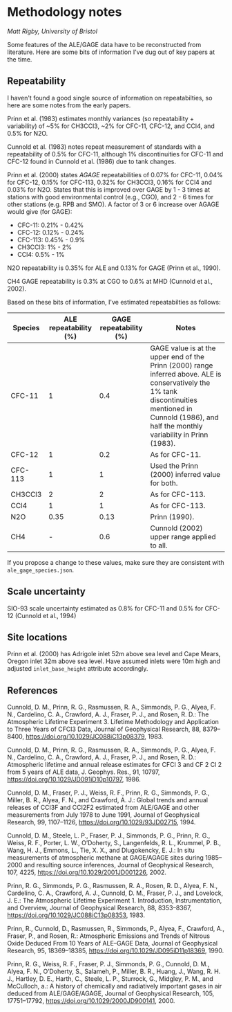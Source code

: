 # Methodology notes
*Matt Rigby, University of Bristol*

Some features of the ALE/GAGE data have to be reconstructed from literature. Here are some bits of information I've dug out of key papers at the time.

## Repeatability
I haven't found a good single source of information on repeatabilties, so here are some notes from the early papers.

Prinn et al. (1983) estimates monthly variances (so repeatability + variability) of ~5% for CH3CCl3, ~2% for CFC-11, CFC-12, and CCl4, and 0.5% for N2O.

Cunnold et al. (1983) notes repeat measurement of standards with a repeatability of 0.5% for CFC-11, although 1% discontinuities for CFC-11 and CFC-12 found in Cunnold et al. (1986) due to tank changes.

Prinn et al. (2000) states *AGAGE* repeatabilities of 0.07% for CFC-11, 0.04% for CFC-12, 0.15% for CFC-113, 0.32% for CH3CCl3, 0.16% for CCl4 and 0.03% for N2O. States that this is improved over GAGE by 1 - 3 times at stations with good environmental control (e.g., CGO), and 2 - 6 times for other stations (e.g. RPB and SMO). A factor of 3 or 6 increase over AGAGE would give (for GAGE):
- CFC-11: 0.21% - 0.42%
- CFC-12: 0.12% - 0.24%
- CFC-113: 0.45% - 0.9%
- CH3CCl3: 1% - 2%
- CCl4: 0.5% - 1%

N2O repeatability is 0.35% for ALE and 0.13% for GAGE (Prinn et al., 1990).

CH4 GAGE repeatability is 0.3% at CGO to 0.6% at MHD (Cunnold et al., 2002).

Based on these bits of information, I've estimated repeatabilties as follows:

|Species |ALE repeatability (%)|GAGE repeatability (%)|Notes|
|--------|----|----|---|
|CFC-11  |1   |0.4 |GAGE value is at the upper end of the Prinn (2000) range inferred above. ALE is conservatively the 1% tank discontinuities mentioned in Cunnold (1986), and half the monthly variability in Prinn (1983).|
|CFC-12  |1   |0.2 |As for CFC-11.|
|CFC-113 |1   |1   |Used the Prinn (2000) inferred value for both.|
|CH3CCl3 |2   |2   |As for CFC-113.|
|CCl4    |1   |1   |As for CFC-113.|
|N2O     |0.35|0.13|Prinn (1990).|
|CH4     |-   |0.6 |Cunnold (2002) upper range applied to all.|

If you propose a change to these values, make sure they are consistent with ```ale_gage_species.json```.

## Scale uncertainty

SIO-93 scale uncertainty estimated as 0.8% for CFC-11 and 0.5% for CFC-12 (Cunnold et al., 1994)

## Site locations

Prinn et al. (2000) has Adrigole inlet 52m above sea level and Cape Mears, Oregon inlet 32m above sea level. Have assumed inlets were 10m high and adjusted ```inlet_base_height``` attribute accordingly.

## References
Cunnold, D. M., Prinn, R. G., Rasmussen, R. A., Simmonds, P. G., Alyea, F. N., Cardelino, C. A., Crawford, A. J., Fraser, P. J., and Rosen, R. D.: The Atmospheric Lifetime Experiment 3. Lifetime Methodology and Application to Three Years of CFCl3 Data, Journal of Geophysical Research, 88, 8379–8400, https://doi.org/10.1029/JC088iC13p08379, 1983.

Cunnold, D. M., Prinn, R. G., Rasmussen, R. A., Simmonds, P. G., Alyea, F. N., Cardelino, C. A., Crawford, A. J., Fraser, P. J., and Rosen, R. D.: Atmospheric lifetime and annual release estimates for CFCl 3 and CF 2 Cl 2 from 5 years of ALE data, J. Geophys. Res., 91, 10797, https://doi.org/10.1029/JD091iD10p10797, 1986.

Cunnold, D. M., Fraser, P. J., Weiss, R. F., Prinn, R. G., Simmonds, P. G., Miller, B. R., Alyea, F. N., and Crawford, A. J.: Global trends and annual releases of CCI3F and CCI2F2 estimated from ALE/GAGE and other measurements from July 1978 to June 1991, Journal of Geophysical Research, 99, 1107–1126, https://doi.org/10.1029/93JD02715, 1994.

Cunnold, D. M., Steele, L. P., Fraser, P. J., Simmonds, P. G., Prinn, R. G., Weiss, R. F., Porter, L. W., O’Doherty, S., Langenfelds, R. L., Krummel, P. B., Wang, H. J., Emmons, L., Tie, X. X., and Dlugokencky, E. J.: In situ measurements of atmospheric methane at GAGE/AGAGE sites during 1985–2000 and resulting source inferences, Journal of Geophysical Research, 107, 4225, https://doi.org/10.1029/2001JD001226, 2002.

Prinn, R. G., Simmonds, P. G., Rasmussen, R. A., Rosen, R. D., Alyea, F. N., Cardelino, C. A., Crawford, A. J., Cunnold, D. M., Fraser, P. J., and Lovelock, J. E.: The Atmospheric Lifetime Experiment 1. Introduction, Instrumentation, and Overview, Journal of Geophysical Research, 88, 8353–8367, https://doi.org/10.1029/JC088iC13p08353, 1983.

Prinn, R., Cunnold, D., Rasmussen, R., Simmonds, P., Alyea, F., Crawford, A., Fraser, P., and Rosen, R.: Atmospheric Emissions and Trends of Nitrous Oxide Deduced From 10 Years of ALE–GAGE Data, Journal of Geophysical Research, 95, 18369–18385, https://doi.org/10.1029/JD095iD11p18369, 1990.

Prinn, R. G., Weiss, R. F., Fraser, P. J., Simmonds, P. G., Cunnold, D. M., Alyea, F. N., O’Doherty, S., Salameh, P., Miller, B. R., Huang, J., Wang, R. H. J., Hartley, D. E., Harth, C., Steele, L. P., Sturrock, G., Midgley, P. M., and McCulloch,  a.: A history of chemically and radiatively important gases in air deduced from ALE/GAGE/AGAGE, Journal of Geophysical Research, 105, 17751–17792, https://doi.org/10.1029/2000JD900141, 2000.
